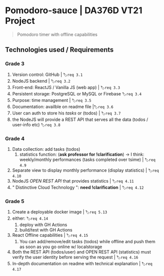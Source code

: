 # Pomodoro-sauce | DA376D VT21 Project
> Pomodoro timer with offline capabilities

## Technologies used / Requirements

### Grade 3

1. Version control: GitHub | `🏷️req 3.1`
2. NodeJS backend | `🏷️req 3.2`
3. Front-end: ReactJS / Vanilla JS (web app) | `🏷️req 3.3`
4. Persistent storage:  PostgreSQL or MySQL or Firebase `🏷️req 3.4`
5. Purpose: time management | `🏷️req 3.5`
6. Documentation: availble on readme file |`🏷️req 3.6`
7. User can auth to store his _tasks_ or (todos) | `🏷️req 3.7`
8. the NodeJS will provide a REST API that serves all the data (todos / user-info etc) `🏷️req 3.8`

### Grade 4

1. Data collection: add tasks (todos)
   1. statistics function: (__ask professor for !clarification__) -> I think: weekly/monthly performances (tasks completed over tsime) | `🏷️req 4.9`
2. Separate view to display monthly performance (display statistics) | `🏷️req 4.10`
3. NodeJS _OPEN REST API_ that provides statistics | `🏷️req 4.11`
4. " Distinctive Cloud Technology ": __need !clarification__ |  `🏷️req 4.12`

### Grade 5

1. Create a deployable docker image |  `🏷️req 5.13`
2. either:  `🏷️req 4.14`
   1. deploy with GH Actions
   2. build/test with GH Actions
3. React Offline capabilities |  `🏷️req 4.15`
   1. You can add/remove/edit tasks (todos) while offline and push them as soon as you go online w/ localstorage
4. Both the REST API (todos/user) and OPEN REST API (statistics) must verify the user identity before serving the request |  `🏷️req 4.16`
5. In-depth documentation on readme with technical explanation |  `🏷️req 4.17`